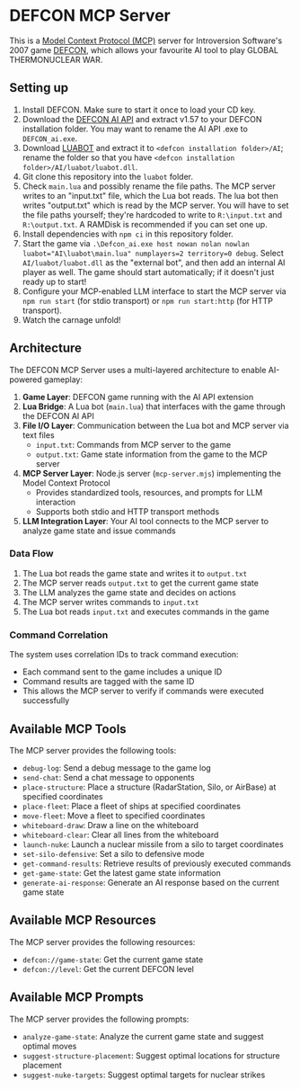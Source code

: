 # DEFCON MCP Server

This is a [Model Context Protocol (MCP)](https://modelcontextprotocol.io/introduction) server for Introversion Software's 2007 game [DEFCON](https://store.steampowered.com/app/1520/DEFCON/), which allows your favourite AI tool to play GLOBAL THERMONUCLEAR WAR.

## Setting up

1. Install DEFCON. Make sure to start it once to load your CD key.
2. Download the [DEFCON AI API](https://defconexpanded.com/api/download-mod/88) and extract v1.57 to your DEFCON installation folder. You may want to rename the AI API .exe to `DEFCON_ai.exe`.
3. Download [LUABOT](https://defconexpanded.com/api/download-mod/93) and extract it to `<defcon installation folder>/AI`; rename the folder so that you have `<defcon installation folder>/AI/luabot/luabot.dll`.
4. Git clone this repository into the `luabot` folder.
5. Check `main.lua` and possibly rename the file paths. The MCP server writes to an "input.txt" file, which the Lua bot reads. The lua bot then writes "output.txt" which is read by the MCP server. You will have to set the file paths yourself; they're hardcoded to write to `R:\input.txt` and `R:\output.txt`. A RAMDisk is recommended if you can set one up.
6. Install dependencies with `npm ci` in this repository folder.
7. Start the game via `.\Defcon_ai.exe host nowan nolan nowlan luabot="AI\luabot\main.lua" numplayers=2 territory=0 debug`. Select `AI/luabot/luabot.dll` as the "external bot", and then add an internal AI player as well. The game should start automatically; if it doesn't just ready up to start!
8. Configure your MCP-enabled LLM interface to start the MCP server via `npm run start` (for stdio transport) or `npm run start:http` (for HTTP transport).
9. Watch the carnage unfold!

## Architecture

The DEFCON MCP Server uses a multi-layered architecture to enable AI-powered gameplay:

1. **Game Layer**: DEFCON game running with the AI API extension
2. **Lua Bridge**: A Lua bot (`main.lua`) that interfaces with the game through the DEFCON AI API
3. **File I/O Layer**: Communication between the Lua bot and MCP server via text files
   - `input.txt`: Commands from MCP server to the game
   - `output.txt`: Game state information from the game to the MCP server
4. **MCP Server Layer**: Node.js server (`mcp-server.mjs`) implementing the Model Context Protocol
   - Provides standardized tools, resources, and prompts for LLM interaction
   - Supports both stdio and HTTP transport methods
5. **LLM Integration Layer**: Your AI tool connects to the MCP server to analyze game state and issue commands

### Data Flow

1. The Lua bot reads the game state and writes it to `output.txt`
2. The MCP server reads `output.txt` to get the current game state
3. The LLM analyzes the game state and decides on actions
4. The MCP server writes commands to `input.txt`
5. The Lua bot reads `input.txt` and executes commands in the game

### Command Correlation

The system uses correlation IDs to track command execution:
- Each command sent to the game includes a unique ID
- Command results are tagged with the same ID
- This allows the MCP server to verify if commands were executed successfully

## Available MCP Tools

The MCP server provides the following tools:

- `debug-log`: Send a debug message to the game log
- `send-chat`: Send a chat message to opponents
- `place-structure`: Place a structure (RadarStation, Silo, or AirBase) at specified coordinates
- `place-fleet`: Place a fleet of ships at specified coordinates
- `move-fleet`: Move a fleet to specified coordinates
- `whiteboard-draw`: Draw a line on the whiteboard
- `whiteboard-clear`: Clear all lines from the whiteboard
- `launch-nuke`: Launch a nuclear missile from a silo to target coordinates
- `set-silo-defensive`: Set a silo to defensive mode
- `get-command-results`: Retrieve results of previously executed commands
- `get-game-state`: Get the latest game state information
- `generate-ai-response`: Generate an AI response based on the current game state

## Available MCP Resources

The MCP server provides the following resources:

- `defcon://game-state`: Get the current game state
- `defcon://level`: Get the current DEFCON level

## Available MCP Prompts

The MCP server provides the following prompts:

- `analyze-game-state`: Analyze the current game state and suggest optimal moves
- `suggest-structure-placement`: Suggest optimal locations for structure placement
- `suggest-nuke-targets`: Suggest optimal targets for nuclear strikes